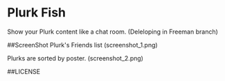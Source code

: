 Plurk Fish
==========
Show your Plurk content like a chat room.
(Deleloping in Freeman branch)

##ScreenShot
Plurk's Friends list
(screenshot_1.png)

Plurks are sorted by poster.
(screenshot_2.png)

##LICENSE
